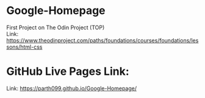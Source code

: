 # Google-Homepage

First Project on The Odin Project (TOP)</br>
Link: https://www.theodinproject.com/paths/foundations/courses/foundations/lessons/html-css

# GitHub Live Pages Link:
Link: https://parth099.github.io/Google-Homepage/

